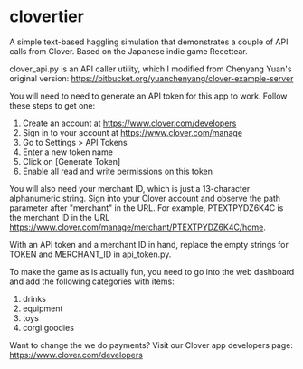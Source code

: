clovertier
==========

A simple text-based haggling simulation that demonstrates a couple of API calls from Clover. Based on the Japanese indie game Recettear.

clover_api.py is an API caller utility, which I modified from Chenyang Yuan's original version: https://bitbucket.org/yuanchenyang/clover-example-server

You will need to need to generate an API token for this app to work. Follow these steps to get one:

1. Create an account at https://www.clover.com/developers
2. Sign in to your account at https://www.clover.com/manage
3. Go to Settings > API Tokens
4. Enter a new token name
5. Click on [Generate Token]
6. Enable all read and write permissions on this token

You will also need your merchant ID, which is just a 13-character alphanumeric string. Sign into your Clover account and observe the path parameter after "merchant" in the URL. For example, PTEXTPYDZ6K4C is the merchant ID in the URL https://www.clover.com/manage/merchant/PTEXTPYDZ6K4C/home.

With an API token and a merchant ID in hand, replace the empty strings for TOKEN and MERCHANT_ID in api_token.py.

To make the game as is actually fun, you need to go into the web dashboard and add the following categories with items:

1. drinks
2. equipment
3. toys
4. corgi goodies

Want to change the we do payments? Visit our Clover app developers page: https://www.clover.com/developers
